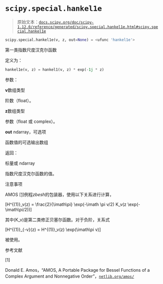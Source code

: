 # `scipy.special.hankel1e`

> 原始文本：[`docs.scipy.org/doc/scipy-1.12.0/reference/generated/scipy.special.hankel1e.html#scipy.special.hankel1e`](https://docs.scipy.org/doc/scipy-1.12.0/reference/generated/scipy.special.hankel1e.html#scipy.special.hankel1e)

```py
scipy.special.hankel1e(v, z, out=None) = <ufunc 'hankel1e'>
```

第一类指数尺度汉克尔函数

定义为：

```py
hankel1e(v, z) = hankel1(v, z) * exp(-1j * z) 
```

参数：

**v**数组类型

阶数（float）。

**z**数组类型

参数（float 或 complex）。

**out** ndarray，可选项

函数值的可选输出数组

返回：

标量或 ndarray

指数尺度汉克尔函数的值。

注意事项

AMOS [[1]](#re86a51aa4842-1)例程*zbesh*的包装器，使用以下关系进行计算，

\[H^{(1)}_v(z) = \frac{2}{\imath\pi} \exp(-\imath \pi v/2) K_v(z \exp(-\imath\pi/2))\]

其中\(K_v\)是第二类修正贝塞尔函数。对于负阶，关系式

\[H^{(1)}_{-v}(z) = H^{(1)}_v(z) \exp(\imath\pi v)\]

被使用。

参考文献

[1]

Donald E. Amos，“AMOS, A Portable Package for Bessel Functions of a Complex Argument and Nonnegative Order”，[`netlib.org/amos/`](http://netlib.org/amos/)
